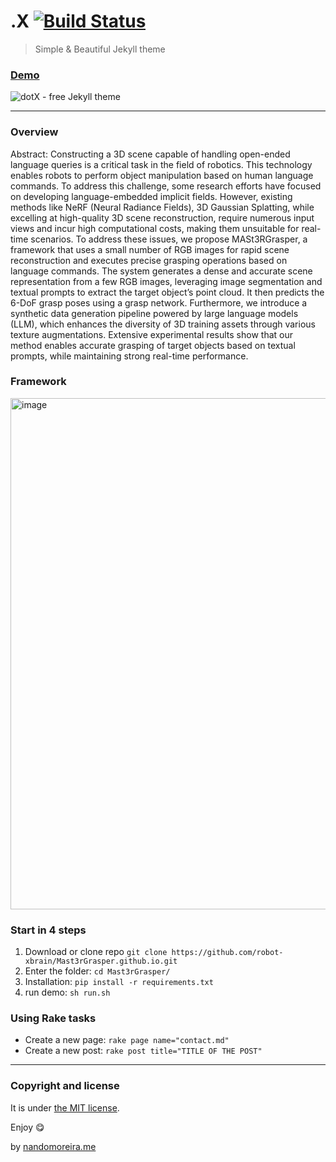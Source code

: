 # .X [![Build Status](https://travis-ci.org/nandomoreirame/dotX.svg?branch=master)](https://travis-ci.org/nandomoreirame/dotX)

> Simple & Beautiful Jekyll theme



### [Demo](https://nandomoreirame.github.io/dotX/)

![dotX - free Jekyll theme](/screenshot.png)

---
### Overview
Abstract: Constructing a 3D scene capable of handling open-ended language queries is a critical task in the field of robotics. This technology enables robots to perform object manipulation based on human language commands. To address this challenge, some research efforts have focused on developing language-embedded implicit fields. However, existing methods like NeRF (Neural Radiance Fields), 3D Gaussian Splatting, while excelling at high-quality 3D scene reconstruction, require numerous input views and incur high computational costs, making them unsuitable for real-time scenarios. To address these issues, we propose MASt3RGrasper, a framework that uses a small number of RGB images for rapid scene reconstruction and executes precise grasping operations based on language commands. The system generates a dense and accurate scene representation from a few RGB images, leveraging image segmentation and textual prompts to extract the target object’s point cloud. It then predicts the 6-DoF grasp poses using a grasp network. Furthermore, we introduce a synthetic data generation pipeline powered by large language models (LLM), which enhances the diversity of 3D training assets through various texture augmentations. Extensive experimental results show that our method enables accurate grasping of target objects based on textual prompts, while maintaining strong real-time performance.

### Framework

<img width="818" alt="image" src="https://github.com/user-attachments/assets/d730795a-aae8-4db1-a7e0-b95b1834aaef">



### Start in 4 steps

1. Download or clone repo `git clone https://github.com/robot-xbrain/Mast3rGrasper.github.io.git`
2. Enter the folder: `cd Mast3rGrasper/`
3. Installation: `pip install -r requirements.txt`
4. run demo: `sh run.sh`



### Using Rake tasks

* Create a new page: `rake page name="contact.md"`
* Create a new post: `rake post title="TITLE OF THE POST"`

---

### Copyright and license

It is under [the MIT license](/LICENSE).

Enjoy :yum:

by [nandomoreira.me](https://nandomoreira.me)
